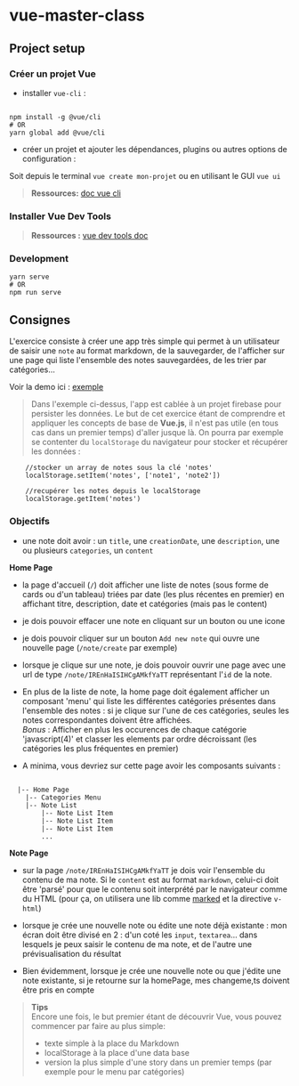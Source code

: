 # vue-master-class

## Project setup

### Créer un projet Vue

- installer `vue-cli` :

```

npm install -g @vue/cli
# OR
yarn global add @vue/cli

```

- créer un projet et ajouter les dépendances, plugins ou autres options de configuration :

Soit depuis le terminal `vue create mon-projet` ou en utilisant le GUI `vue ui`

> **Ressources:** [doc vue cli](https://cli.vuejs.org/)

### Installer Vue Dev Tools

> **Ressources :** [vue dev tools doc](https://github.com/vuejs/vue-devtools)

### Development

```
yarn serve
# OR
npm run serve
```

## Consignes

L'exercice consiste à créer une app très simple qui permet à un utilisateur
de saisir une `note` au format markdown,
de la sauvegarder, de l'afficher sur une page qui liste
l'ensemble des notes sauvegardées, de les trier par catégories...

Voir la demo ici : [exemple](https://sad-dijkstra-6e82e1.netlify.com)

> Dans l'exemple ci-dessus, l'app est cablée à un projet firebase pour persister les données.
> Le but de cet exercice étant de comprendre et appliquer les concepts de base de **Vue.js**,
> il n'est pas utile (en tous cas dans un premier temps) d'aller jusque là.
> On pourra par exemple se contenter du `localStorage` du navigateur pour stocker et récupérer
> les données :

```$xslt
    //stocker un array de notes sous la clé 'notes'
    localStorage.setItem('notes', ['note1', 'note2'])

    //recupérer les notes depuis le localStorage
    localStorage.getItem('notes')
```

### Objectifs

- une note doit avoir : un `title`, une `creationDate`, une `description`, une ou plusieurs `categories`, un `content`

**Home Page**

- la page d'accueil (`/`) doit afficher une liste de notes (sous forme de cards ou d'un tableau)
  triées par date (les plus récentes en premier)
  en affichant titre, description, date et catégories (mais pas le content)

- je dois pouvoir effacer une note en cliquant sur un bouton ou une icone

- je dois pouvoir cliquer sur un bouton `Add new note` qui ouvre une nouvelle page (`/note/create` par exemple)

- lorsque je clique sur une note, je dois pouvoir ouvrir une page avec une url de type
  `/note/IREnHaISIHCgAMkfYaTT` représentant l'`id` de la note.

- En plus de la liste de note, la home page doit également afficher un composant 'menu' qui liste les différentes
  catégories présentes dans l'ensemble des notes : si je clique sur l'une de ces catégories, seules les notes correspondantes
  doivent être affichées.  
  _Bonus_ : Afficher en plus les occurences de chaque catégorie 'javascript(4)' et classer les elements par ordre décroissant
  (les catégories les plus fréquentes en premier)
  
- A minima, vous devriez sur cette page avoir les composants suivants : 
```$xslt

  |-- Home Page
    |-- Categories Menu
    |-- Note List
        |-- Note List Item
        |-- Note List Item
        |-- Note List Item
        ...
```  

**Note Page**

- sur la page `/note/IREnHaISIHCgAMkfYaTT` je dois voir l'ensemble du contenu de ma note. Si le `content`
  est au format `markdown`, celui-ci doit être 'parsé' pour que le contenu soit interprété par le navigateur comme
  du HTML (pour ça, on utilisera une lib comme [marked](https://github.com/markedjs/marked) et la directive `v-html`)

- lorsque je crée une nouvelle note ou édite une note déjà existante : mon écran doit être divisé en 2 :
  d'un coté les `input`, `textarea`... dans lesquels je peux saisir le contenu de ma note, et de l'autre
  une prévisualisation du résultat
  
- Bien évidemment, lorsque je crée une nouvelle note ou que j'édite une note existante, si je retourne sur la homePage, 
mes changeme,ts doivent être pris en compte  

> **Tips**  
> Encore une fois, le but premier étant de découvrir Vue, vous pouvez commencer par faire au plus simple:
>
> - texte simple à la place du Markdown
> - localStorage à la place d'une data base
> - version la plus simple d'une story dans un premier temps (par exemple pour le menu par catégories)
